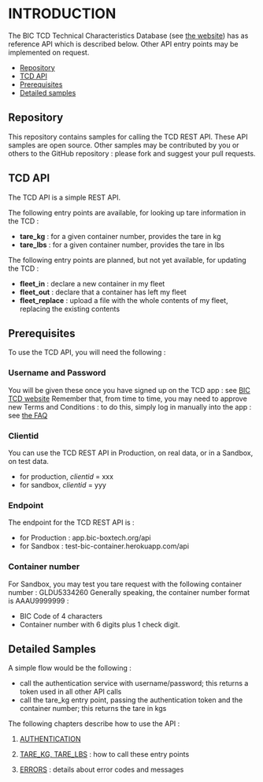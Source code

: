 # INTRODUCTION

The BIC TCD Technical Characteristics Database (see [the website](http://www.bic-boxtech.org)) has as reference API which is described below. Other API entry points may be implemented on request.

* [Repository](#repository)
* [TCD API](#api)
* [Prerequisites](#prerequisites)
* [Detailed samples](#samples)


## Repository <a id="repository"></a>

This repository contains samples for calling the TCD REST API. These API samples are open source. Other samples may be contributed by you or others to the GitHub repository : please fork and suggest your pull requests.


## TCD API <a id="api"></a>

The TCD API is a simple REST API.

The following entry points are available, for looking up tare information in the TCD :
- **tare_kg**  : for a given container number, provides the tare in kg
- **tare_lbs** : for a given container number, provides the tare in lbs

The following entry points are planned, but not yet available, for updating the TCD :
- **fleet_in** : declare a new container in my fleet
- **fleet_out** : declare that a container has left my fleet
- **fleet_replace** : upload a file with the whole contents of my fleet, replacing the existing contents


## Prerequisites <a id="prerequisites"></a>

To use the TCD API, you will need the following :

### **Username** and **Password**
You will be given these once you have signed up on the TCD app : see [BIC TCD website](http://www.bic-boxtech.org)
Remember that, from time to time, you may need to approve new Terms and Conditions : to do this, simply log in manually into the app : see [the FAQ](http://www.bic-boxtech.org/faq)

### **Clientid**

You can use the TCD REST API in Production, on real data, or in a Sandbox, on test data.
- for production, *clientid* = xxx
- for sandbox, *clientid* = yyy

### Endpoint

The endpoint for the TCD REST API is :
- for Production : app.bic-boxtech.org/api
- for Sandbox : test-bic-container.herokuapp.com/api

### Container number

For Sandbox, you may test you tare request with the following container number : GLDU5334260
Generally speaking, the container number format is AAAU9999999 :
- BIC Code of 4 characters
- Container number with 6 digits plus 1 check digit.


## Detailed Samples <a id="samples"></a>

A simple flow would be the following :
- call the authentication service with username/password; this returns a token used in all other API calls
- call the tare_kg entry point, passing the authentication token and the container number; this returns the tare in kgs 

The following chapters describe how to use the API :

1. [AUTHENTICATION](../../wiki/Authentication)

2. [TARE_KG, TARE_LBS](../../wiki/Tare) : how to call these entry points

3. [ERRORS](../../wiki/Errors) : details about error codes and messages
